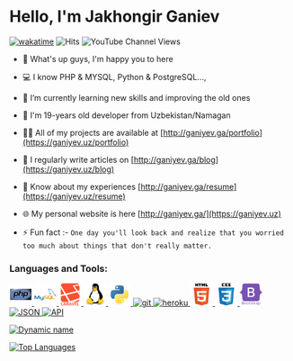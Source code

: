 
# Hello, I'm Jakhongir Ganiev
[![wakatime](https://wakatime.com/badge/user/db09ea1e-a9cf-4643-a860-074ea73193d3.svg)](https://wakatime.com/@db09ea1e-a9cf-4643-a860-074ea73193d3)
![Hits](https://hits.seeyoufarm.com/api/count/incr/badge.svg?url=http://github.com/GaniyevUz/)  ![YouTube Channel Views](https://img.shields.io/youtube/channel/views/UCtEHXOnBfznbFq6uruIU9FQ?style=social)
- 👋 What's up guys, I'm happy you to here 
- 💻 I know PHP & MYSQL, Python & PostgreSQL...,   
- 🐍 I’m currently learning new skills and improving the old ones
- 💬 I'm 19-years old developer from Uzbekistan/Namagan
- 👨‍💻 All of my projects are available at [http://ganiyev.ga/portfolio](https://ganiyev.uz/portfolio)
- 📝 I regularly write articles on [http://ganiyev.ga/blog](https://ganiyev.uz/blog)
- 📄 Know about my experiences [http://ganiyev.ga/resume](https://ganiyev.uz/resume)
- 🌐 My personal website is here [http://ganiyev.ga/](https://ganiyev.uz)

- ⚡ Fun fact :- `One day you'll look back and realize that you worried too much about things that don't really matter.`


<h3 align="left">Languages and Tools:</h3>  
<p align="left">  <a href="https://www.php.net" target="_blank" rel="noreferrer"> <img src="https://raw.githubusercontent.com/devicons/devicon/master/icons/php/php-original.svg" alt="php" width="40" height="40"/> </a><a href="https://www.mysql.com/" target="_blank" rel="noreferrer"> <img src="https://raw.githubusercontent.com/devicons/devicon/master/icons/mysql/mysql-original-wordmark.svg" alt="mysql" width="40" height="40"/> </a>  <a href="https://laravel.com/" target="_blank" rel="noreferrer"> <img src="https://raw.githubusercontent.com/devicons/devicon/master/icons/laravel/laravel-plain-wordmark.svg" alt="laravel" width="40" height="40"/> </a> <a href="https://www.linux.org/" target="_blank" rel="noreferrer"> <img src="https://raw.githubusercontent.com/devicons/devicon/master/icons/linux/linux-original.svg" alt="linux" width="40" height="40"/> </a><a href="https://www.python.org" target="_blank" rel="noreferrer"> <img src="https://raw.githubusercontent.com/devicons/devicon/master/icons/python/python-original.svg" alt="python" width="40" height="40"/> </a><a href="https://git-scm.com/" target="_blank" rel="noreferrer"> <img src="https://www.vectorlogo.zone/logos/git-scm/git-scm-icon.svg" alt="git" width="40" height="40"/> </a> <a href="https://heroku.com" target="_blank" rel="noreferrer"> <img src="https://www.vectorlogo.zone/logos/heroku/heroku-icon.svg" alt="heroku" width="40" height="40"/> </a> <a href="https://www.w3.org/html/" target="_blank" rel="noreferrer"> <img src="https://raw.githubusercontent.com/devicons/devicon/master/icons/html5/html5-original-wordmark.svg" alt="html5" width="40" height="40"/> </a>  <a href="https://www.w3schools.com/css/" target="_blank" rel="noreferrer"> <img src="https://raw.githubusercontent.com/devicons/devicon/master/icons/css3/css3-original-wordmark.svg" alt="css3" width="40" height="40"/> </a> <a href="https://getbootstrap.com" target="_blank" rel="noreferrer"> <img src="https://raw.githubusercontent.com/devicons/devicon/master/icons/bootstrap/bootstrap-plain-wordmark.svg" alt="bootstrap" width="40" height="40"/> </a><a href="https://www.json.org/json-en.html" target="_blank" rel="noreferrer"> <img src="https://camo.githubusercontent.com/dc9797a068804ba331d82141e1ed00c7210fee220e5c229f64fcaa6adcff3a63/68747470733a2f2f63646e2d69636f6e732d706e672e666c617469636f6e2e636f6d2f3531322f3133362f3133363434332e706e67" alt="JSON" width="40" height="40"/> </a>  <a href="https://en.wikipedia.org/wiki/API" target="_blank" rel="noreferrer"> <img src="https://cdn-icons-png.flaticon.com/128/3094/3094453.png" alt="API" width="40" height="40"/> </a></p>  


[![Dynamic name](https://github-readme-stats.vercel.app/api?username=GaniyevUz&show_icons=true&theme=radical)](https://github.com/GaniyevUz)

[![Top Languages](https://github-readme-stats.vercel.app/api/top-langs/?username=GaniyevUz&layout=compact&theme=radical)](https://github.com/GaniyevUz?tab=repositories)
